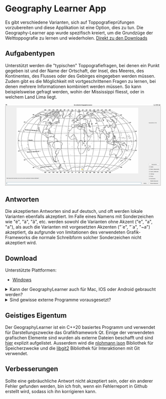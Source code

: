 # Geography Learner App
Es gibt verschiedene Varianten, sich auf Toppografieprüfungen vorzubereiten und diese Applikation ist eine Option, dies zu tun.
Die Geography-Learner app wurde spezifisch kreiert, um die Grundzüge der Welttoppografie zu lernen und wiederholen.
[Direkt zu den Downloads](#Download)
## Aufgabentypen
Unterstützt werden die "typischen" Toppografiefragen, bei denen ein Punkt gegeben ist und der Name der Ortschaft, der Insel,
des Meeres, des Kontinentes, des Flusses oder des Gebirges eingegeben werden müssen.
Zudem gibt es die Möglichkeit mit vortgeschrittenen Fragen zu lernen, bei denen mehrere Informationen kombiniert werden müssen.
So kann beispielsweise gefragt werden, wohin der Mississippi fliesst, oder in welchem Land Lima liegt.

[![Geography Learner](PreviewImage.png)](PreviewImage.png)

## Antworten
Die akzeptierten Antworten sind auf deutsch, und oft werden lokale Varianten ebenfalls akzeptiert.
Im Falle eines Namens mit Sonderzeichen wie "é", "à", "ã", etc. werden sowohl die Varianten ohne Akzent ("e", "a", "a"),
als auch die Varianten mit vorgesetzten Akzenten ("´e", "`a", "~a") akzeptiert,
da aufgrunde von limitationen des verwendeten Grafik-Frameworks die normale Schreibform solcher Sonderzeichen nicht akzeptiert wird.

## Download
Unterstützte Plattformen:
* [Windows](https://raw.githubusercontent.com/PhoenixPhantom/GeographyLearner/master/Installer/GeographyLearnerInstaller.exe)
  
<details><summary>Kann der GeographyLearner auch für Mac, IOS oder Android gebraucht werden?</summary>


  Der GeographyLearner ist __zurzeit leider nur für Windows__ direkt als Downloadlink erhältlich.
  
  Grundsätzlich ist die Antwort aber *ja*.
  Die Ressourcen sind auf dieser Seite vorhanden und können für alle dieser Plattformen *lokal kompilliert* werden.

  <details><summary><h5>Lokal kompilieren</h5></summary>
  
1. Lade das vollständige `GeographyLearner` Repository herunter 
2. Lade den [Qt Creator](https://www.qt.io/download) auf das zu verwendende Gerät herunter & installiere die Applikation (die Standardinstallation reicht aus)
3. Wähle eines der folgenden:
   * Grafische Installation
      1. Öffne die Qt Creator app
      2. Öffne ein existierendes Projekt, indem du die `CMakeLists.txt` datei aus dem Repository auswählst
      3. Konfiguriere das Projekt, indem du nur das `Release`-Target auswählst
      4. Im `Build`-Menu wähle `Build Project`
      5. Die ausführbare Datei befindet sich nun unter 'build/\[Compilername\]/GeographyLearner'
   * Installation über die Command Line (NICHT EMPFOHLEN)
      1. Öffne ein terminal, das Zugang zur Qt installation und dem zur Installation passenden C++ Compiler hat
      2. Versichere dich, das `CMake` installiert ist
      3. Wechsle in den `GeographyLearner`-Ordner 
      4. Ist `ninja` installiert:
         1. Führe `cmake -DCMAKE_BUILD_TYPE=Release -S. -Bbuild -G Ninja` aus
         2. Führe `ninja -C build` aus
      5. Ansonsten:
         1. Führe `cmake -DCMAKE_BUILD_TYPE=Release -S. -Bbuild` aus
         2. Führe `cmake --build build` aus
      6. Die ausführbare Datei befindet sich nun unter 'build/GeographyLearner'

</details>
  
</details>

<details><summary>Sind gewisse externe Programme vorausgesetzt?</summary>
  
  Die Schülerversion des GeographyLearners __funtioniert komplett eigenständig__ und macht somit von keinen externen Applikationen Gebrauch.
  
  <details><summary><h5>Und für die Lehrerversion?</h5></summary>
    
  Für die Lehrerversion des Geographylearners, ist jedoch das Vorhandensein mehrerer externer Applikationen nötig, um das Hochladen bearbeiteter Lernsets zu ermöglichen
  (__WICHTIG: Diese Programme müssen normalerweise nicht manuell installiert werden sie werden bei Bedarf automatisch installiert__ ):
  * [Das command-line tool 'git'](https://git-scm.com/downloads)
  * [Das command-line tool 'gh' (github CLI)]("https://cli.github.com/)

  Allerdings ist eine __manuelle Anmeldung__ mit dem tool `gh` notwendig. Um die Anmeldung durchzuführen, öffne ein Terminal (Auf Windows: suche nach "powershell"; Auf MacOS: drücke `command + space` und suche nach "Terminal"). Die folgenden Schritte sind nun plattformunabhängig:
  * Gib `gh auth login`ein (und drücke Enter)
  * Wähle `GitHub.com` (nutze die Hoch und Runter Tasten, um den Eintrag zu markieren und drücke Enter)
  * Wähle `HTTPS` (wie oben)
  * Gib `Y` ein (und drücke Enter)
  * Wähle `Login with a web browser` aus (wie oben)
  * Kopiere den Code, der im Terminal angezeigt wird und drücke Enter
  * Melde dich auf der nun geöffneten Webseite an
  * Füge den kopierten Code in das Feld für die Geräteaktivierung ein; fahre fort.
  * Authorisiere die Aktion
  </details>
</details>

## Geistiges Eigentum
Der GeographyLearner ist ein C++20 basiertes Programm und verwendet für Darstellungszwecke 
das Grafikframework Qt. Einige der verwendeten grafischen Elemente sind wurden als externe 
Dateien beschafft und sind [hier](Data/Attributions.md) explizit aufgelistet. 
Ausserdem wird die [nlohmann json](https://github.com/nlohmann/json?tab=readme-ov-file) 
Bibliothek für Speicherzwecke und die [libgit2](https://github.com/libgit2/libgit2?tab=readme-ov-file) 
Bibliothek für Interaktionen mit Git verwendet.

## Verbesserungen
Sollte eine gebräuchliche Antwort nicht akzeptiert sein, oder ein anderer Fehler gefunden werden,
bin ich froh, wenn ein Fehlerreport in Github erstellt wird, sodass ich ihn korrigieren kann.
